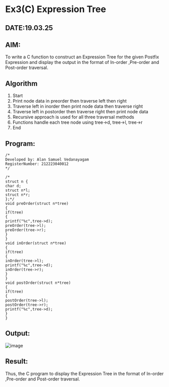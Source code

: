# Ex3(C) Expression Tree
## DATE:19.03.25
## AIM:
To write a C function to construct an Expression Tree for the given Postfix Expression and display the output in the format of In-order ,Pre-order and Post-order traversal.

## Algorithm
1. Start
2. Print node data in preorder then traverse left then right
3. Traverse left in inorder then print node data then traverse right
4. Traverse left in postorder then traverse right then print node data
5. Recursive approach is used for all three traversal methods
6. Functions handle each tree node using tree->d, tree->l, tree->r
7. End

## Program:
```
/*
Developed by: Alan Samuel Vedanayagam
RegisterNumber: 212223040012
*/
```
```
/*
struct n {
char d;
struct n*l;
struct n*r;
};*/
void preOrder(struct n*tree)
{
if(tree)
{
printf("%c",tree->d);
preOrder(tree->l);
preOrder(tree->r);
}
}
void inOrder(struct n*tree)
{
if(tree)
{
inOrder(tree->l);
printf("%c",tree->d);
inOrder(tree->r);
}
}
void postOrder(struct n*tree)
{
if(tree)
{
postOrder(tree->l);
postOrder(tree->r);
printf("%c",tree->d);
}
}
```

## Output:
![image](https://github.com/user-attachments/assets/3a05fc77-0770-47e2-8a8d-77401e7d31eb)



## Result:
Thus, the C program to display the Expression Tree in the format of In-order ,Pre-order and Post-order traversal.
